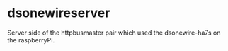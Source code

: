 # dsonewireserver
Server side of the httpbusmaster pair which used the dsonewire-ha7s on the raspberryPI.
